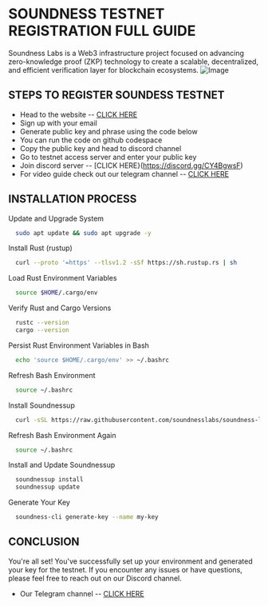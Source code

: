 
# SOUNDNESS TESTNET REGISTRATION FULL GUIDE

Soundness Labs is a Web3 infrastructure project focused on advancing zero-knowledge proof (ZKP) technology to create a scalable, decentralized, and efficient verification layer for blockchain ecosystems.
![Image](https://github.com/user-attachments/assets/e9ced0ad-c3b2-467b-87af-92af607eddc6)



## STEPS TO REGISTER SOUNDESS TESTNET

 - Head to the website -- [CLICK HERE](https://soundness.xyz)
 - Sign up with your email
 - Generate public key and phrase using the code below
 - You can run the code on github codespace
 - Copy the public key and head to discord channel
 - Go to testnet access server and enter your public key
 - Join discord server -- [CLICK HERE}(https://discord.gg/CY4BgwsF)
 - For video guide check out our telegram channel -- [CLICK HERE](https://t.me/crypto_with_shashi)
 


## INSTALLATION PROCESS

Update and Upgrade System

```bash
  sudo apt update && sudo apt upgrade -y
```
Install Rust (rustup)
```bash
  curl --proto '=https' --tlsv1.2 -sSf https://sh.rustup.rs | sh

```
Load Rust Environment Variables
```bash
  source $HOME/.cargo/env
```
Verify Rust and Cargo Versions
```bash
  rustc --version
  cargo --version
```
Persist Rust Environment Variables in Bash
```bash
  echo 'source $HOME/.cargo/env' >> ~/.bashrc
```
Refresh Bash Environment
```bash
  source ~/.bashrc
```
Install Soundnessup
```bash
  curl -sSL https://raw.githubusercontent.com/soundnesslabs/soundness-layer/main/soundnessup/install | bash
```
Refresh Bash Environment Again
```bash
  source ~/.bashrc
```
Install and Update Soundnessup
```bash
  soundnessup install
  soundnessup update
```
Generate Your Key
```bash
  soundness-cli generate-key --name my-key
```
## CONCLUSION

You're all set! You've successfully set up your environment and generated your key for the testnet. If you encounter any issues or have questions, please feel free to reach out on our Discord channel.

- Our Telegram channel -- [CLICK HERE](https://t.me/crypto_with_shashi)
